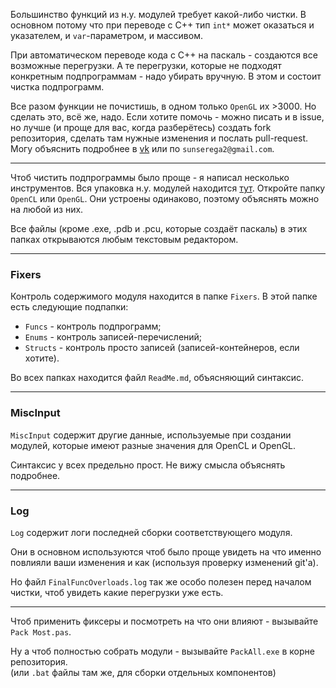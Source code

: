 


Большинство функций из н.у. модулей требует какой-либо чистки. В основном потому что
при переводе с C++ тип `int*` может оказаться и указателем, и `var`-параметром, и массивом.

При автоматическом переводе кода с C++ на паскаль - создаются все возможные перегрузки.
А те перегрузки, которые не подходят конкретным подпрограммам - надо убирать вручную.
В этом и состоит чистка подпрограмм.

Все разом функции не почистишь, в одном только `OpenGL` их >3000. Но сделать это, всё же, надо.
Если хотите помочь - можно писать и в issue, но лучше (и проще для вас, когда разберётесь) создать fork репозитория,
сделать там нужные изменения и послать pull-request. Могу объяснить подробнее в [vk](https://vk.com/sun_serega) или по `sunserega2@gmail.com`.

---

Чтоб чистить подпрограммы было проще - я написал несколько инструментов.
Вся упаковка н.у. модулей находится [тут](https://github.com/SunSerega/POCGL/tree/master/Packing/Template).
Откройте папку `OpenCL` или `OpenGL`. Они устроены одинаково, поэтому объяснять можно на любой из них.

Все файлы (кроме .exe, .pdb и .pcu, которые создаёт паскаль) в
этих папках открываются любым текстовым редактором.

---
### Fixers

Контроль содержимого модуля находится в папке `Fixers`. В этой папке есть следующие подпапки:
- `Funcs` - контроль подпрограмм;
- `Enums` - контроль записей-перечислений;
- `Structs` - контроль просто записей (записей-контейнеров, если хотите).

Во всех папках находится файл `ReadMe.md`, объясняющий синтаксис.

---
### MiscInput

`MiscInput` содержит другие данные, используемые при создании модулей, которые имеют разные значения для OpenCL и OpenGL.

Синтаксис у всех предельно прост. Не вижу смысла объяснять подробнее.

---
### Log

`Log` содержит логи последней сборки соответствующего модуля.

Они в основном используются чтоб было проще увидеть на что именно
повлияли ваши изменения и как (используя проверку изменений git'а).

Но файл `FinalFuncOverloads.log` так же особо полезен перед
началом чистки, чтоб увидеть какие перегрузки уже есть.

---

Чтоб применить фиксеры и посмотреть на что они влияют - вызывайте `Pack Most.pas`.

Ну а чтоб полностью собрать модули - вызывайте `PackAll.exe` в корне репозитория.\
(или `.bat` файлы там же, для сборки отдельных компонентов)


